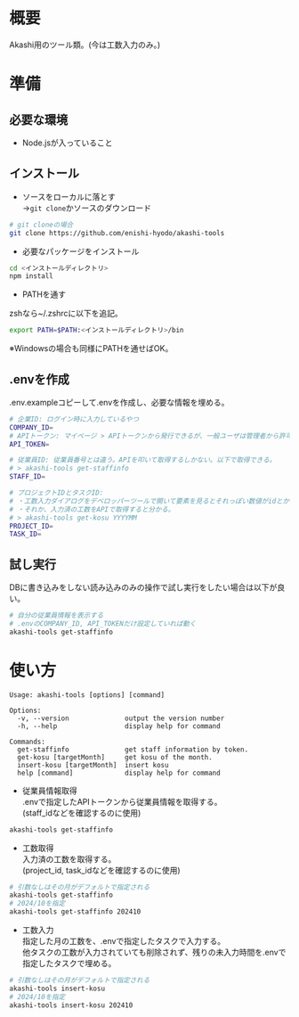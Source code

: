 # 概要

Akashi用のツール類。(今は工数入力のみ。)

# 準備

## 必要な環境

- Node.jsが入っていること

## インストール

- ソースをローカルに落とす  
→`git clone`かソースのダウンロード

```sh
# git cloneの場合
git clone https://github.com/enishi-hyodo/akashi-tools
```

- 必要なパッケージをインストール

```sh
cd <インストールディレクトリ>
npm install
```

- PATHを通す

zshなら~/.zshrcに以下を追記。

```sh
export PATH=$PATH:<インストールディレクトリ>/bin
```

※Windowsの場合も同様にPATHを通せばOK。

## .envを作成

.env.exampleコピーして.envを作成し、必要な情報を埋める。  

```sh
# 企業ID: ログイン時に入力しているやつ
COMPANY_ID=
# APIトークン: マイページ > APIトークンから発行できるが、一般ユーザは管理者から許可がないと発行できない
API_TOKEN=

# 従業員ID: 従業員番号とは違う。APIを叩いて取得するしかない。以下で取得できる。
# > akashi-tools get-staffinfo
STAFF_ID=

# プロジェクトIDとタスクID:
# ・工数入力ダイアログをデベロッパーツールで開いて要素を見るとそれっぽい数値がidとかclassに入ってるので頑張って見つける。
# ・それか、入力済の工数をAPIで取得すると分かる。
# > akashi-tools get-kosu YYYYMM
PROJECT_ID=
TASK_ID=
```

## 試し実行

DBに書き込みをしない読み込みのみの操作で試し実行をしたい場合は以下が良い。

```sh
# 自分の従業員情報を表示する
# .envのCOMPANY_ID, API_TOKENだけ設定していれば動く
akashi-tools get-staffinfo
```

# 使い方

```
Usage: akashi-tools [options] [command]

Options:
  -v, --version              output the version number
  -h, --help                 display help for command

Commands:
  get-staffinfo              get staff information by token.
  get-kosu [targetMonth]     get kosu of the month.
  insert-kosu [targetMonth]  insert kosu
  help [command]             display help for command
```

- 従業員情報取得  
.envで指定したAPIトークンから従業員情報を取得する。  
(staff_idなどを確認するのに使用)

```sh
akashi-tools get-staffinfo
```

- 工数取得  
入力済の工数を取得する。  
(project_id, task_idなどを確認するのに使用)

```sh
# 引数なしはその月がデフォルトで指定される
akashi-tools get-staffinfo
# 2024/10を指定
akashi-tools get-staffinfo 202410
```

- 工数入力  
指定した月の工数を、.envで指定したタスクで入力する。  
他タスクの工数が入力されていても削除されず、残りの未入力時間を.envで指定したタスクで埋める。  

```sh
# 引数なしはその月がデフォルトで指定される
akashi-tools insert-kosu
# 2024/10を指定
akashi-tools insert-kosu 202410
```
